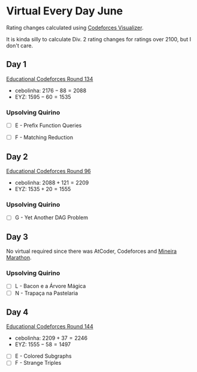 # Virtual Every Day June

Rating changes calculated using [Codeforces Visualizer](https://cfviz.netlify.app/virtual-rating-change.html).

It is kinda silly to calculate Div. 2 rating changes for ratings over 2100, but I don't care.

## Day 1

[Educational Codeforces Round 134](https://codeforces.com/contest/1721)

- cebolinha: $2176 - 88 = 2088$
- EYZ: $1595 - 60 = 1535$

### Upsolving Quirino

- [ ] E - Prefix Function Queries
- [ ] F - Matching Reduction


## Day 2

[Educational Codeforces Round 96](https://codeforces.com/contest/1430)

- cebolinha: $2088 + 121 = 2209$
- EYZ: $1535 + 20 = 1555$

### Upsolving Quirino

- [ ] G - Yet Another DAG Problem

## Day 3

No virtual required since there was AtCoder, Codeforces and [Mineira Marathon](https://codeforces.com/group/YgJmumGtHD/contest/446227).

### Upsolving Quirino

- [ ] L - Bacon e a Árvore Mágica
- [ ] N - Trapaça na Pastelaria

## Day 4

[Educational Codeforces Round 144](https://codeforces.com/contest/1796)

- cebolinha: $2209 + 37 = 2246$
- EYZ: $1555 - 58 = 1497$

- [ ] E - Colored Subgraphs
- [ ] F - Strange Triples
